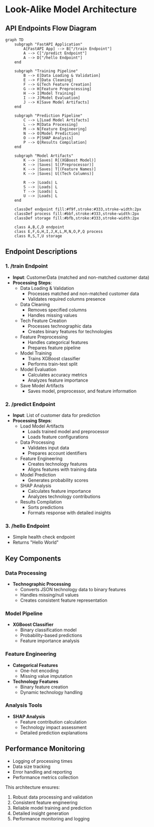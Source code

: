 # Look-Alike Model Architecture

## API Endpoints Flow Diagram

```mermaid
graph TD
    subgraph "FastAPI Application"
        A[FastAPI App] --> B["/train Endpoint"]
        A --> C["/predict Endpoint"]
        A --> D["/hello Endpoint"]
    end

    subgraph "Training Pipeline"
        B --> E[Data Loading & Validation]
        E --> F[Data Cleaning]
        F --> G[Tech Feature Creation]
        G --> H[Feature Preprocessing]
        H --> I[Model Training]
        I --> J[Model Evaluation]
        J --> K[Save Model Artifacts]
    end

    subgraph "Prediction Pipeline"
        C --> L[Load Model Artifacts]
        L --> M[Data Processing]
        M --> N[Feature Engineering]
        N --> O[Model Prediction]
        O --> P[SHAP Analysis]
        P --> Q[Results Compilation]
    end

    subgraph "Model Artifacts"
        K --> |Saves| R[(XGBoost Model)]
        K --> |Saves| S[(Preprocessor)]
        K --> |Saves| T[(Feature Names)]
        K --> |Saves| U[(Tech Columns)]
        
        R --> |Loads| L
        S --> |Loads| L
        T --> |Loads| L
        U --> |Loads| L
    end

    classDef endpoint fill:#f9f,stroke:#333,stroke-width:2px
    classDef process fill:#bbf,stroke:#333,stroke-width:2px
    classDef storage fill:#bfb,stroke:#333,stroke-width:2px
    
    class A,B,C,D endpoint
    class E,F,G,H,I,J,K,L,M,N,O,P,Q process
    class R,S,T,U storage
```

## Endpoint Descriptions

### 1. /train Endpoint
- **Input**: CustomerData (matched and non-matched customer data)
- **Processing Steps**:
  - Data Loading & Validation
    - Processes matched and non-matched customer data
    - Validates required columns presence
  - Data Cleaning
    - Removes specified columns
    - Handles missing values
  - Tech Feature Creation
    - Processes technographic data
    - Creates binary features for technologies
  - Feature Preprocessing
    - Handles categorical features
    - Prepares feature pipeline
  - Model Training
    - Trains XGBoost classifier
    - Performs train-test split
  - Model Evaluation
    - Calculates accuracy metrics
    - Analyzes feature importance
  - Save Model Artifacts
    - Saves model, preprocessor, and feature information

### 2. /predict Endpoint
- **Input**: List of customer data for prediction
- **Processing Steps**:
  - Load Model Artifacts
    - Loads trained model and preprocessor
    - Loads feature configurations
  - Data Processing
    - Validates input data
    - Prepares account identifiers
  - Feature Engineering
    - Creates technology features
    - Aligns features with training data
  - Model Prediction
    - Generates probability scores
  - SHAP Analysis
    - Calculates feature importance
    - Analyzes technology contributions
  - Results Compilation
    - Sorts predictions
    - Formats response with detailed insights

### 3. /hello Endpoint
- Simple health check endpoint
- Returns "Hello World"

## Key Components

### Data Processing
- **Technographic Processing**
  - Converts JSON technology data to binary features
  - Handles missing/null values
  - Creates consistent feature representation

### Model Pipeline
- **XGBoost Classifier**
  - Binary classification model
  - Probability-based predictions
  - Feature importance analysis

### Feature Engineering
- **Categorical Features**
  - One-hot encoding
  - Missing value imputation
- **Technology Features**
  - Binary feature creation
  - Dynamic technology handling

### Analysis Tools
- **SHAP Analysis**
  - Feature contribution calculation
  - Technology impact assessment
  - Detailed prediction explanations

## Performance Monitoring
- Logging of processing times
- Data size tracking
- Error handling and reporting
- Performance metrics collection

This architecture ensures:
1. Robust data processing and validation
2. Consistent feature engineering
3. Reliable model training and prediction
4. Detailed insight generation
5. Performance monitoring and logging
